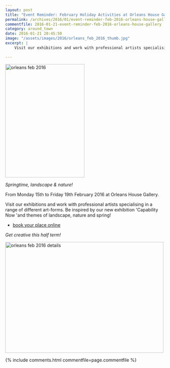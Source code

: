 ```yaml
---
layout: post
title: "Event Reminder: February Holiday Activities at Orleans House Gallery"
permalink: /archives/2016/01/event-reminder-feb-2016-orleans-house-gallery.html
commentfile: 2016-01-21-event-reminder-feb-2016-orleans-house-gallery
category: around_town
date: 2016-01-21 20:45:50
image: "/assets/images/2016/orleans_feb_2016_thumb.jpg"
excerpt: |
    Visit our exhibitions and work with professional artists specialising in a range of different art-forms.  Be inspired by our new exhibition 'Capability Now 'and themes of landscape, nature and spring!

---
```


<a href="/assets/images/2016/orleans_feb_2016.jpg" title="See larger version of - orleans feb 2016"><img src="/assets/images/2016/orleans_feb_2016_thumb.jpg" width="250" height="357" alt="orleans feb 2016" class="photo right" /></a>

*Springtime, landscape & nature!*

From Monday 15th to Friday 19th February 2016 at Orleans House Gallery.

Visit our exhibitions and work with professional artists specialising in a range of different art-forms. Be inspired by our new exhibition 'Capability Now 'and themes of landscape, nature and spring!

-   [book your place online](http://www2.richmond.gov.uk/Richmondbookings/default.aspx)

*Get creative this half term!*

<a href="/assets/images/2016/orleans-feb-2016-details.jpg" title="See larger version of - orleans feb 2016 details"><img src="/assets/images/2016/orleans-feb-2016-details_thumb.jpg" width="500" height="349" alt="orleans feb 2016 details" class="photo center" /></a>

{% include comments.html commentfile=page.commentfile %}
